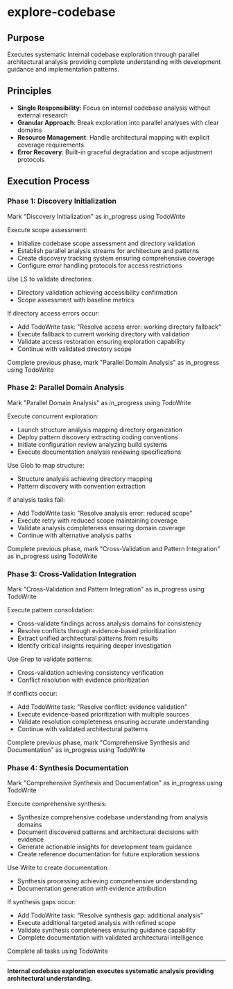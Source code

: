 # explore-codebase

## Purpose

Executes systematic internal codebase exploration through parallel architectural analysis providing complete understanding with development guidance and implementation patterns.

## Principles

- **Single Responsibility**: Focus on internal codebase analysis without external research
- **Granular Approach**: Break exploration into parallel analyses with clear domains
- **Resource Management**: Handle architectural mapping with explicit coverage requirements
- **Error Recovery**: Built-in graceful degradation and scope adjustment protocols

## Execution Process

### Phase 1: Discovery Initialization
Mark "Discovery Initialization" as in_progress using TodoWrite

Execute scope assessment:
- Initialize codebase scope assessment and directory validation
- Establish parallel analysis streams for architecture and patterns
- Create discovery tracking system ensuring comprehensive coverage
- Configure error handling protocols for access restrictions

Use LS to validate directories:
- Directory validation achieving accessibility confirmation
- Scope assessment with baseline metrics

If directory access errors occur:
- Add TodoWrite task: "Resolve access error: working directory fallback"
- Execute fallback to current working directory with validation
- Validate access restoration ensuring exploration capability
- Continue with validated directory scope

Complete previous phase, mark "Parallel Domain Analysis" as in_progress using TodoWrite

### Phase 2: Parallel Domain Analysis
Mark "Parallel Domain Analysis" as in_progress using TodoWrite

Execute concurrent exploration:
- Launch structure analysis mapping directory organization
- Deploy pattern discovery extracting coding conventions
- Initiate configuration review analyzing build systems
- Execute documentation analysis reviewing specifications

Use Glob to map structure:
- Structure analysis achieving directory mapping
- Pattern discovery with convention extraction

If analysis tasks fail:
- Add TodoWrite task: "Resolve analysis error: reduced scope"
- Execute retry with reduced scope maintaining coverage
- Validate analysis completeness ensuring domain coverage
- Continue with alternative analysis paths

Complete previous phase, mark "Cross-Validation and Pattern Integration" as in_progress using TodoWrite

### Phase 3: Cross-Validation Integration
Mark "Cross-Validation and Pattern Integration" as in_progress using TodoWrite

Execute pattern consolidation:
- Cross-validate findings across analysis domains for consistency
- Resolve conflicts through evidence-based prioritization
- Extract unified architectural patterns from results
- Identify critical insights requiring deeper investigation

Use Grep to validate patterns:
- Cross-validation achieving consistency verification
- Conflict resolution with evidence prioritization

If conflicts occur:
- Add TodoWrite task: "Resolve conflict: evidence validation"
- Execute evidence-based prioritization with multiple sources
- Validate resolution completeness ensuring accurate understanding
- Continue with validated architectural patterns

Complete previous phase, mark "Comprehensive Synthesis and Documentation" as in_progress using TodoWrite

### Phase 4: Synthesis Documentation
Mark "Comprehensive Synthesis and Documentation" as in_progress using TodoWrite

Execute comprehensive synthesis:
- Synthesize comprehensive codebase understanding from analysis domains
- Document discovered patterns and architectural decisions with evidence
- Generate actionable insights for development team guidance
- Create reference documentation for future exploration sessions

Use Write to create documentation:
- Synthesis processing achieving comprehensive understanding
- Documentation generation with evidence attribution

If synthesis gaps occur:
- Add TodoWrite task: "Resolve synthesis gap: additional analysis"
- Execute additional targeted analysis with refined scope
- Validate synthesis completeness ensuring guidance capability
- Complete documentation with validated architectural intelligence

Complete all tasks using TodoWrite

---

**Internal codebase exploration executes systematic analysis providing architectural understanding.**